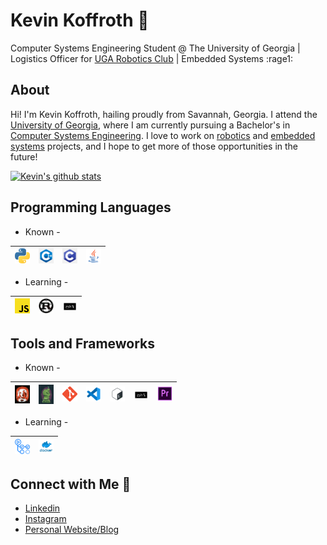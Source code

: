 # Kevin Koffroth :robot:
Computer Systems Engineering Student @ The University of Georgia | Logistics Officer for [UGA Robotics Club](https://robotics.engr.uga.edu) | Embedded Systems :rage1:

## About <!-- edit this to include a link to a relevant Embedded Systems/Robotics project in the future --> 
Hi! I'm Kevin Koffroth, hailing proudly from Savannah, Georgia. I attend the [University of Georgia](https://www.uga.edu/), where I am currently pursuing a Bachelor's in [Computer Systems Engineering](http://www.engr.uga.edu/bs-computer-systems-engineering). I love to work on [robotics](https://github.com/Jyumpp/ASABE-2020) and [embedded systems](https://github.com/ktkoffroth/ubody-firmware-atmega2560) projects, and I hope to get more of those opportunities in the future!

[![Kevin's github stats](https://github-readme-stats.vercel.app/api?username=ktkoffroth&show_icons=true&hide=["stars"]&count_private=true)](https://github.com/anuraghazra/github-readme-stats)

## Programming Languages
- Known -

| [<img src="https://raw.githubusercontent.com/ktkoffroth/ktkoffroth/master/img/python.png" alt="python logo" width="24">](https://www.python.org/) | [<img src="https://raw.githubusercontent.com/ktkoffroth/ktkoffroth/master/img/c%2B%2B.png" alt="c++ logo" width="24">](https://isocpp.org/) | [<img src="https://raw.githubusercontent.com/ktkoffroth/ktkoffroth/master/img/c.png" alt="c logo" width="24">](https://en.wikipedia.org/wiki/C_(programming_language)) | [<img src="https://raw.githubusercontent.com/ktkoffroth/ktkoffroth/master/img/java.png" alt="java logo" width="24">](https://www.java.com/en/) |
|---|---|---|---|

- Learning -

| [<img src="https://raw.githubusercontent.com/ktkoffroth/ktkoffroth/master/img/js.png" alt="js logo" width="24">](https://www.javascript.com/) | [<img src="https://raw.githubusercontent.com/ktkoffroth/ktkoffroth/master/img/rust.png" alt="rust logo" width="24">](https://www.rust-lang.org/) | [<img src="https://raw.githubusercontent.com/ktkoffroth/ktkoffroth/master/img/zsh.png" alt="zsh logo" width="24">](http://zsh.sourceforge.net/) |
|---|---|---|

## Tools and Frameworks
- Known -

| [<img src="https://raw.githubusercontent.com/ktkoffroth/ktkoffroth/master/img/foxy.png" alt="rosfoxy logo" width="24">](https://index.ros.org/doc/ros2/Releases/Release-Foxy-Fitzroy/) | [<img src="https://raw.githubusercontent.com/ktkoffroth/ktkoffroth/master/img/noetic.png" alt="rosnoetic logo" width="24">](https://wiki.ros.org/noetic) | [<img src="https://raw.githubusercontent.com/ktkoffroth/ktkoffroth/master/img/git.png" alt="git logo" width="24">](https://git-scm.com/) | [<img src="https://raw.githubusercontent.com/ktkoffroth/ktkoffroth/master/img/vscode.png" alt="vscode logo" width="24">](https://code.visualstudio.com/) | [<img src="https://raw.githubusercontent.com/ktkoffroth/ktkoffroth/master/img/bash.png" alt="bash logo" width="24">](https://www.gnu.org/software/bash/) | [<img src="https://raw.githubusercontent.com/ktkoffroth/ktkoffroth/master/img/zsh.png" alt="zsh logo" width="24">](http://zsh.sourceforge.net/) | [<img src="https://raw.githubusercontent.com/ktkoffroth/ktkoffroth/master/img/premier.png" alt="premierpro logo" width="24">](https://www.adobe.com/products/premiere.html) |
|---|---|---|---|---|---|---|

- Learning -

| [<img src="https://raw.githubusercontent.com/ktkoffroth/ktkoffroth/master/img/githubactions.png" alt="githubactions logo" width="24">](https://github.com/features/actions) | [<img src="https://raw.githubusercontent.com/ktkoffroth/ktkoffroth/master/img/docker.png" alt="docker logo" width="24">](https://www.docker.com/) |
|---|---|

## Connect with Me :wave:
- [Linkedin](https://www.linkedin.com/in/kevin-koffroth/)
- [Instagram](https://www.instagram.com/ktkoffroth/)
- [Personal Website/Blog](http://www.kevinkoffroth.com/)
